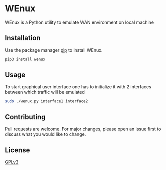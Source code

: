 # WEnux

WEnux is a Python utility to emulate WAN environment on local machine

## Installation

Use the package manager [pip](https://pip.pypa.io/en/stable/) to install WEnux.

```bash
pip3 install wenux
```

## Usage

To start graphical user interface one has to initialize it with 2 interfaces between which traffic will be emulated
```bash
sudo ./wenux.py interface1 interface2
```

## Contributing
Pull requests are welcome. For major changes, please open an issue first to discuss what you would like to change.

## License
[GPLv3](https://choosealicense.com/licenses/gpl-3.0/)